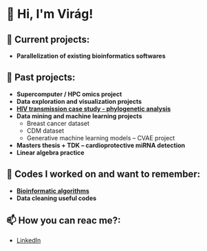 <h1>👋 Hi, I'm Virág!</h1>

<h2>🚀 Current projects:</h2>
<ul>
  <li><strong>Parallelization of existing bioinformatics softwares</strong></li>
</ul>

<h2>📂 Past projects:</h2>
<ul>
  <li><strong>Supercomputer / HPC omics project</strong></li>
  <li><strong>Data exploration and visualization projects</strong></li>
  <li>
    <a href="https://github.com/alvirag/HIV-sequence-alignment-project/tree/main" target="_blank">
      <strong>HIV transmission case study - phylogenetic analysis</strong>
    </a>
  </li>

    
  <li><strong>Data mining and machine learning projects</strong>
    <ul>
      <li>Breast cancer dataset</li>
      <li>CDM dataset</li>
      <li>Generative machine learning models – CVAE project</li>
    </ul>
  </li>
  <li><strong>Masters thesis + TDK – cardioprotective miRNA detection</strong></li>
  <li><strong>Linear algebra practice</strong></li>
</ul>

<h2>🧩 Codes I worked on and want to remember:</h2>
<ul>
  <li>
    <a href="https://github.com/alvirag/Bioinformatics-algorithms/tree/main" target="_blank">
      <strong>Bioinformatic algorithms</strong>
    </a>
  </li>
  <li><strong>Data cleaning useful codes</strong></li>
</ul>


<h2>📫 How you can reac me?:</h2>
<ul>
  <li><a href="https://linkedin.com/in/yourprofile" target="_blank">LinkedIn</a></li>
</ul>
<!--
**joshmadakor1/joshmadakor1** is a ✨ _special_ ✨ repository because its `README.md` (this file) appears on your GitHub profile.

Here are some ideas to get you started:

- 🔭 I’m currently working on ...
- 🌱 I’m currently learning ...
- 👯 I’m looking to collaborate on ...
- 🤔 I’m looking for help with ...
- 💬 Ask me about ...
- 📫 How to reach me: ...
- 😄 Pronouns: ...
- ⚡ Fun fact: ...
-->
